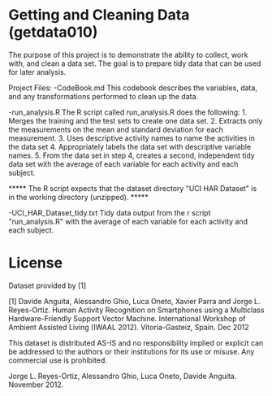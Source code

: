 # Getting and Cleaning Data (getdata010)

The purpose of this project is to demonstrate the ability to collect, work with, and clean a data set. The goal is to prepare tidy data that can be used for later analysis.

Project Files:
-CodeBook.md
	This codebook describes the variables, data, and any transformations performed to clean up the data.

-run_analysis.R
	The R script called run_analysis.R does the following: 
	1. Merges the training and the test sets to create one data set.
	2. Extracts only the measurements on the mean and standard deviation for each measurement. 
	3. Uses descriptive activity names to name the activities in the data set
	4. Appropriately labels the data set with descriptive variable names. 
	5. From the data set in step 4, creates a second, independent tidy data set with the average of each variable for each activity and each subject.

***** The R script expects that the dataset directory "UCI HAR Dataset" is in the working directory (unzipped). *****

-UCI_HAR_Dataset_tidy.txt
	Tidy data output from the r script "run_analysis.R" with the average of each variable for each activity and each subject.

License
=======
Dataset provided by [1]

[1] Davide Anguita, Alessandro Ghio, Luca Oneto, Xavier Parra and Jorge L. Reyes-Ortiz. Human Activity Recognition on Smartphones using a Multiclass Hardware-Friendly Support Vector Machine. International Workshop of Ambient Assisted Living (IWAAL 2012). Vitoria-Gasteiz, Spain. Dec 2012

This dataset is distributed AS-IS and no responsibility implied or explicit can be addressed to the authors or their institutions for its use or misuse. Any commercial use is prohibited.

Jorge L. Reyes-Ortiz, Alessandro Ghio, Luca Oneto, Davide Anguita. November 2012.